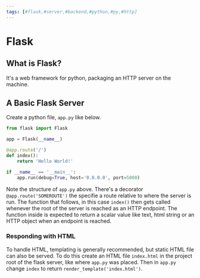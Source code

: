 ```yaml
---
tags: [#flask,#server,#backend,#python,#py,#http]
---
```

# Flask

## What is Flask?

It's a web framework for python, packaging an HTTP server on the machine.

## A Basic Flask Server

Create a python file, `app.py` like below.

```python
from flask import Flask

app = Flask(__name__)

@app.route('/')
def index():
    return 'Hello World!'

if __name__ == '__main__':
    app.run(debug=True, host='0.0.0.0', port=5000)
```

Note the structure of `app.py` above. There's a decorator `@app.route('SOMEROUTE')` the specifie a route relative to where the server is run. The function that follows, in this case `index()` then gets called whenever the root of the server is reached as an HTTP endpoint. The function inside is expected to return a scalar value like text, html string or an HTTP object when an endpoint is reached.

### Responding with HTML

To handle HTML, templating is generally recommended, but static HTML file can also be served. To do this create an HTML file `index.html` in the project root of the flask server, like where `app.py` was placed. Then in `app.py` change `index` to return `render_template('index.html')`.
